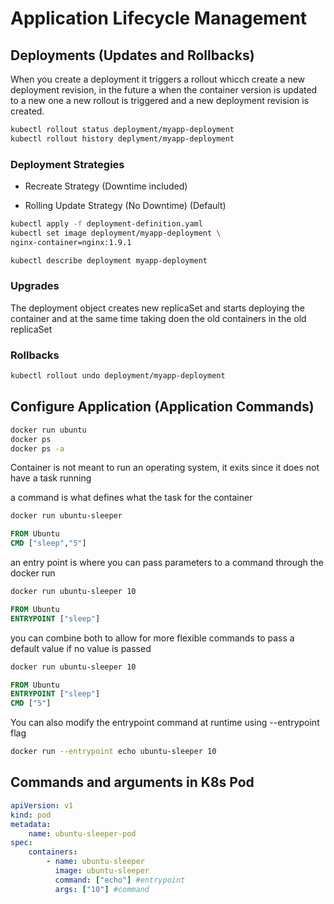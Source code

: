 # Application Lifecycle Management

## Deployments (Updates and Rollbacks)

When you create a deployment it triggers a rollout whicch create a new deployment revision, in the future a when the container version is updated to a new one a new rollout is triggered and a new deployment revision is created.

```bash
kubectl rollout status deployment/myapp-deployment
kubectl rollout history deplyment/myapp-deployment
```

### Deployment Strategies

- Recreate Strategy (Downtime included)

- Rolling Update Strategy (No Downtime) (Default)

```bash
kubectl apply -f deployment-definition.yaml
kubectl set image deployment/myapp-deployment \
nginx-container=nginx:1.9.1
```

```bash
kubectl describe deployment myapp-deployment
```

### Upgrades

The deployment object creates new replicaSet and starts deploying the container and at the same time taking doen the old containers in the old replicaSet

### Rollbacks

```bash
kubectl rollout undo deployment/myapp-deployment
```

## Configure Application (Application Commands)

```bash
docker run ubuntu
docker ps
docker ps -a
```

Container is not meant to run an operating system, it exits since it does not have a task running

a command is what defines what the task for the container

```bash
docker run ubuntu-sleeper
```

```dockerfile
FROM Ubuntu
CMD ["sleep","5"]
```

an entry point is where you can pass parameters to a command through the docker run

```bash
docker run ubuntu-sleeper 10
```

```dockerfile
FROM Ubuntu
ENTRYPOINT ["sleep"]
```

you can combine both to allow for more flexible commands to pass a default value if no value is passed

```bash
docker run ubuntu-sleeper 10
```

```dockerfile
FROM Ubuntu
ENTRYPOINT ["sleep"]
CMD ["5"]
```

You can also modify the entrypoint command at runtime using --entrypoint flag

```bash
docker run --entrypoint echo ubuntu-sleeper 10
```

## Commands and arguments in K8s Pod

```yaml
apiVersion: v1
kind: pod
metadata:
    name: ubuntu-sleeper-pod
spec:
    containers:
        - name: ubuntu-sleeper
          image: ubuntu-sleeper
          command: ["echo"] #entrypoint
          args: ["10"] #command
```
